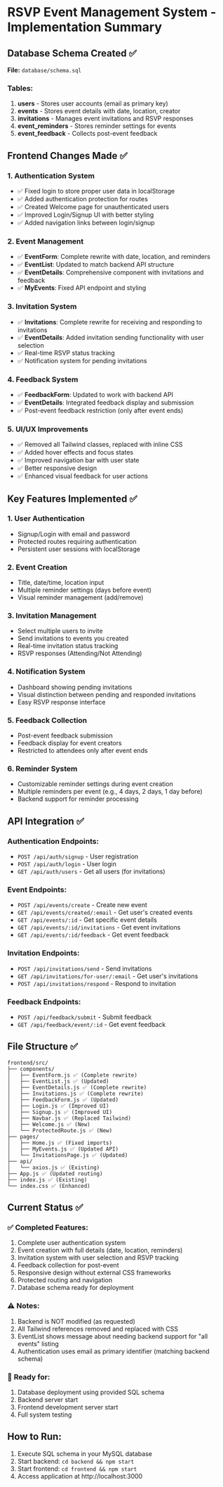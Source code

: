 # RSVP Event Management System - Implementation Summary

## Database Schema Created ✅
**File:** `database/schema.sql`

### Tables:
1. **users** - Stores user accounts (email as primary key)
2. **events** - Stores event details with date, location, creator
3. **invitations** - Manages event invitations and RSVP responses
4. **event_reminders** - Stores reminder settings for events
5. **event_feedback** - Collects post-event feedback

## Frontend Changes Made ✅

### 1. **Authentication System**
- ✅ Fixed login to store proper user data in localStorage
- ✅ Added authentication protection for routes
- ✅ Created Welcome page for unauthenticated users
- ✅ Improved Login/Signup UI with better styling
- ✅ Added navigation links between login/signup

### 2. **Event Management**
- ✅ **EventForm**: Complete rewrite with date, location, and reminders
- ✅ **EventList**: Updated to match backend API structure
- ✅ **EventDetails**: Comprehensive component with invitations and feedback
- ✅ **MyEvents**: Fixed API endpoint and styling

### 3. **Invitation System**
- ✅ **Invitations**: Complete rewrite for receiving and responding to invitations
- ✅ **EventDetails**: Added invitation sending functionality with user selection
- ✅ Real-time RSVP status tracking
- ✅ Notification system for pending invitations

### 4. **Feedback System**
- ✅ **FeedbackForm**: Updated to work with backend API
- ✅ **EventDetails**: Integrated feedback display and submission
- ✅ Post-event feedback restriction (only after event ends)

### 5. **UI/UX Improvements**
- ✅ Removed all Tailwind classes, replaced with inline CSS
- ✅ Added hover effects and focus states
- ✅ Improved navigation bar with user state
- ✅ Better responsive design
- ✅ Enhanced visual feedback for user actions

## Key Features Implemented ✅

### 1. **User Authentication**
- Signup/Login with email and password
- Protected routes requiring authentication
- Persistent user sessions with localStorage

### 2. **Event Creation**
- Title, date/time, location input
- Multiple reminder settings (days before event)
- Visual reminder management (add/remove)

### 3. **Invitation Management**
- Select multiple users to invite
- Send invitations to events you created
- Real-time invitation status tracking
- RSVP responses (Attending/Not Attending)

### 4. **Notification System**
- Dashboard showing pending invitations
- Visual distinction between pending and responded invitations
- Easy RSVP response interface

### 5. **Feedback Collection**
- Post-event feedback submission
- Feedback display for event creators
- Restricted to attendees only after event ends

### 6. **Reminder System**
- Customizable reminder settings during event creation
- Multiple reminders per event (e.g., 4 days, 2 days, 1 day before)
- Backend support for reminder processing

## API Integration ✅

### Authentication Endpoints:
- `POST /api/auth/signup` - User registration
- `POST /api/auth/login` - User login
- `GET /api/auth/users` - Get all users (for invitations)

### Event Endpoints:
- `POST /api/events/create` - Create new event
- `GET /api/events/created/:email` - Get user's created events
- `GET /api/events/:id` - Get specific event details
- `GET /api/events/:id/invitations` - Get event invitations
- `GET /api/events/:id/feedback` - Get event feedback

### Invitation Endpoints:
- `POST /api/invitations/send` - Send invitations
- `GET /api/invitations/for-user/:email` - Get user's invitations
- `POST /api/invitations/respond` - Respond to invitation

### Feedback Endpoints:
- `POST /api/feedback/submit` - Submit feedback
- `GET /api/feedback/event/:id` - Get event feedback

## File Structure ✅

```
frontend/src/
├── components/
│   ├── EventForm.js ✅ (Complete rewrite)
│   ├── EventList.js ✅ (Updated)
│   ├── EventDetails.js ✅ (Complete rewrite)
│   ├── Invitations.js ✅ (Complete rewrite)
│   ├── FeedbackForm.js ✅ (Updated)
│   ├── Login.js ✅ (Improved UI)
│   ├── Signup.js ✅ (Improved UI)
│   ├── Navbar.js ✅ (Replaced Tailwind)
│   ├── Welcome.js ✅ (New)
│   └── ProtectedRoute.js ✅ (New)
├── pages/
│   ├── Home.js ✅ (Fixed imports)
│   ├── MyEvents.js ✅ (Updated API)
│   └── InvitationsPage.js ✅ (Updated)
├── api/
│   └── axios.js ✅ (Existing)
├── App.js ✅ (Updated routing)
├── index.js ✅ (Existing)
└── index.css ✅ (Enhanced)
```

## Current Status ✅

### ✅ **Completed Features:**
1. Complete user authentication system
2. Event creation with full details (date, location, reminders)
3. Invitation system with user selection and RSVP tracking
4. Feedback collection for post-event
5. Responsive design without external CSS frameworks
6. Protected routing and navigation
7. Database schema ready for deployment

### ⚠️ **Notes:**
1. Backend is NOT modified (as requested)
2. All Tailwind references removed and replaced with CSS
3. EventList shows message about needing backend support for "all events" listing
4. Authentication uses email as primary identifier (matching backend schema)

### 🚀 **Ready for:**
1. Database deployment using provided SQL schema
2. Backend server start
3. Frontend development server start
4. Full system testing

## How to Run:
1. Execute SQL schema in your MySQL database
2. Start backend: `cd backend && npm start`
3. Start frontend: `cd frontend && npm start`
4. Access application at http://localhost:3000
